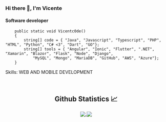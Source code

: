 ### Hi there 👋, I'm Vicente
#### Software developer
        public static void Vicentc0de()
        {
            string[] code = { "Java", "Javascript", "Typescript", "PHP", "HTML", "Python", "C# <3", "Dart", "GO"};
            string[] tools = { "Angular", "Ionic", "Flutter", ".NET", "Xamarin", "Blazor", "Flask", "Node", "Django",
                "MySQL", "Mongo", "MariaDB", "GitHub", "AWS", "Azure"};
        }

Skills: WEB AND MOBILE DEVELOPMENT

<br/>

  <h2 align="center"> Github Statistics 📈 </h2>
  
  <div align="center"> 
     <a href="">
      <img align="center" src="https://github-readme-stats-sigma-five.vercel.app/api?username=vicente100est&show_icons=true&include_all_commits=true&count_private=true&theme=react&line_height=40" />
    </a>
    <a href="">
      <img align="center" src="https://github-readme-stats.vercel.app/api/top-langs/?username=vicente100est&theme=react&line_height=40&hide=css"/>
    </a>
</div
  
<br/>

